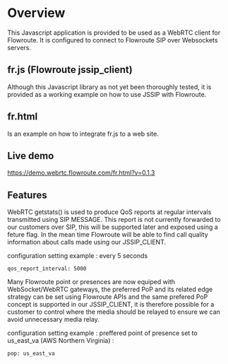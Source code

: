 # Overview

This Javascript application is provided to be used as a WebRTC client for Flowroute.
It is configured to connect to Flowroute SIP over Websockets servers.

## fr.js (Flowroute jssip_client)

Although this Javascript library as not yet been thoroughly tested, it is provided as a working example on how to use JSSIP with Flowroute.

## fr.html

Is an example on how to integrate fr.js to a web site.

## Live demo

https://demo.webrtc.flowroute.com/fr.html?v=0.1.3


## Features 
WebRTC getstats() is used to produce QoS reports at regular intervals transmitted using SIP MESSAGE.
This report is not currently forwarded to our customers over SIP, this will be supported later and exposed using a feture flag.
In the mean time Flowroute will be able to find call quality information about calls made using our JSSIP_CLIENT. 

configuration setting example : every 5 seconds 
```
qos_report_interval: 5000 
```

Many Flowroute point or presences are now equiped with WebSocket/WebRTC gateways, the preferred PoP and its related edge strategy can be set using Flowroute APIs and the same prefered PoP concept is supported in our JSSIP_CLIENT, it
is therefore possible for a customer to control where the media should be relayed to ensure we can avoid unnecessary media relay.

configuration setting example : preffered point of presence set to us_east_va (AWS Northern Virginia) : 

```
pop: us_east_va 
```
